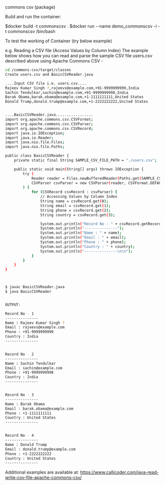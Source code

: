 commons csv (package)

Build and run the container:

$docker build -t commonscsv .
$docker run --name demo_commonscsv -i -t commonscsv /bin/bash

To test the working of Container (try below example)


e.g.
Reading a CSV file (Access Values by Column Index)
The example below shows how you can read and parse the sample CSV file users.csv described above using Apache Commons CSV -

```bash
cd /commons-csv/target/classes
Create users.csv and BasicCSVReader.java

....Input CSV file i.e. users.csv....
Rajeev Kumar Singh ?,rajeevs@example.com,+91-9999999999,India
Sachin Tendulkar,sachin@example.com,+91-9999999998,India
Barak Obama,barak.obama@example.com,+1-1111111111,United States
Donald Trump,donald.trump@example.com,+1-2222222222,United States


....BasicCSVReader.java.................
import org.apache.commons.csv.CSVFormat;
import org.apache.commons.csv.CSVParser;
import org.apache.commons.csv.CSVRecord;
import java.io.IOException;
import java.io.Reader;
import java.nio.file.Files;
import java.nio.file.Paths;

public class BasicCSVReader {
    private static final String SAMPLE_CSV_FILE_PATH = "./users.csv";

    public static void main(String[] args) throws IOException {
        try (
            Reader reader = Files.newBufferedReader(Paths.get(SAMPLE_CSV_FILE_PATH));
            CSVParser csvParser = new CSVParser(reader, CSVFormat.DEFAULT);
        ) {
            for (CSVRecord csvRecord : csvParser) {
                // Accessing Values by Column Index
                String name = csvRecord.get(0);
                String email = csvRecord.get(1);
                String phone = csvRecord.get(2);
                String country = csvRecord.get(3);

                System.out.println("Record No - " + csvRecord.getRecordNumber());
                System.out.println("---------------");
                System.out.println("Name : " + name);
                System.out.println("Email : " + email);
                System.out.println("Phone : " + phone);
                System.out.println("Country : " + country);
                System.out.println("---------------\n\n");
            }
        }
    }
}



$ javac BasicCSVReader.java
$ java BasicCSVReader


OUTPUT:

Record No - 1
---------------
Name : Rajeev Kumar Singh ?
Email : rajeevs@example.com
Phone : +91-9999999999
Country : India
---------------


Record No - 2
---------------
Name : Sachin Tendulkar
Email : sachin@example.com
Phone : +91-9999999998
Country : India
---------------


Record No - 3
---------------
Name : Barak Obama
Email : barak.obama@example.com
Phone : +1-1111111111
Country : United States
---------------


Record No - 4
---------------
Name : Donald Trump
Email : donald.trump@example.com
Phone : +1-2222222222
Country : United States
---------------

```

Additional examples are available at: https://www.callicoder.com/java-read-write-csv-file-apache-commons-csv/

